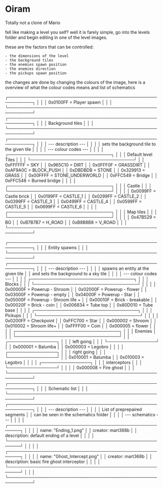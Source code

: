 ﻿# Oiram
Totally not a clone of Mario

fell like making a level you self?
well it is farely simple, go into the levels folder and begin editing in one of the level images.

these are the factors that can be controlled:

    - the dimensions of the level
    - the background tiles
    - the enemies spawn position
    - the enemies direction
    - the pickups spawn position

the changes are done by changing the colours of the image, here is a overview of what the colour codes means and list of schematics

┌──────────────────────────────────────────────────────────┐
│                                                          │
│                0x0100FF = Player spawn                   │
│                                                          │
└──────────────────────────────────────────────────────────┘
┌──────────────────────────────────────────────────────────┐
│                                                          │
│                    Background tiles                      │
│                                                          │
└──────────────────────────────────────────────────────────┘
┌──────────────────────────────────────────────────────────┐
│                                                          │
│                   --- description ---                    │
│                                                          │
│        sets the background tile to the given tile        │
│                                                          │
│                  --- colour codes ---                    │
│                                                          │
│           ┌──────────────────────────────────┐           │
│           │       Default level Tiles        │           │
│           └──────────────────────────────────┘           │
│                  0xFFFFFF = SKY                          │
│                  0x965C10 = DIRT                         │
│                  0x0FFF0F = GRASSDIRT                    │
│                  0xAF9A0C = BLOCK_PUSH                   │
│                  0xDBDBDB = STONE                        │
│                  0x329913 = GRASS                        │
│                  0x00FFFF = STONE_UNDERWORLD             │
│                  0xFFC549 = Bridge                       │
│                  0xFFC548 = Burned bridge                │
│                                                          │
│           ┌──────────────────────────────────┐           │
│           │             Castle               │           │
│           └──────────────────────────────────┘           │
│                                                          │
│                  0x0099FF = Castle brick                 │
│                  0x0199FF = CASTLE_1                     │
│                  0x0299FF = CASTLE_2                     │
│                  0x0399FF = CASTLE_3                     │
│                  0x0499FF = CASTLE_4                     │
│                  0x0599FF = CASTLE_5                     │
│                  0x0699FF = CASTLE_6                     │
│                                                          │
│           ┌──────────────────────────────────┐           │
│           │            Map tiles             │           │
│           └──────────────────────────────────┘           │
│                                                          │
│                  0x47B529 = BG                           │
│                  0xB7B7B7 = H_ROAD                       │
│                  0xB8B8B8 = V_ROAD                       │
│                                                          │
└──────────────────────────────────────────────────────────┘

┌──────────────────────────────────────────────────────────┐
│                                                          │
│                     Entity spawns                        │
│                                                          │
└──────────────────────────────────────────────────────────┘
┌──────────────────────────────────────────────────────────┐
│                                                          │
│                   --- description ---                    │
│                                                          │
│           spawns an entity at the given tile             │
│          and sets the background to a sky tile           │
│                                                          │
│                  --- colour codes ---                    │
│                                                          │
│           ┌──────────────────────────────────┐           │
│           │             Blocks               │           │
│           └──────────────────────────────────┘           │
│                                                          │
│                  0x00000F = Powerup - Shroom             │
│                  0x02000F = Powerup - flower             │
│                  0x03000F = Powerup - empty              │
│                  0x04000F = Powerup - Star               │
│                  0x05000F = Powerup - Shroom life +      │
│                  0x00010F = Brick - breakable            │
│                  0x00020F = Brick - coin                 │
│                  0x006834 = Tube top                     │
│                  0x80D010 = Tube base                    │
│                                                          │
│           ┌──────────────────────────────────┐           │
│           │             Pickups              │           │
│           └──────────────────────────────────┘           │
│                                                          │
│                  0x0200FF = Checkpoint                   │
│                  0xFFC700 = Star                         │
│                  0x000002 = Shroom                       │
│                  0x010002 = Shroom life+                 │
│                  0xFFFF00 = Coin                         │
│                  0x000005 = flower                       │
│                                                          │
│           ┌──────────────────────────────────┐           │
│           │             Enemies              │           │
│           └──────────────────────────────────┘           │
│                   ┌────────────────┐                     │
│                   │   left going   │                     │
│                   └────────────────┘                     │
│                  0x000001 = Balumba                      │
│                  0x000003 = Legobro                      │
│                                                          │
│                   ┌────────────────┐                     │
│                   │  right going   │                     │
│                   └────────────────┘                     │
│                  0x010001 = Balumba                      │
│                  0x010003 = Legobro                      │
│                                                          │
│                   ┌────────────────┐                     │
│                   │  interceptors  │                     │
│                   └────────────────┘                     │
│                                                          │
│                  0x000008 = Fire ghost                   │
│                                                          │
└──────────────────────────────────────────────────────────┘
┌──────────────────────────────────────────────────────────┐
│                                                          │
│                     Schematic list                       │
│                                                          │
└──────────────────────────────────────────────────────────┘
┌──────────────────────────────────────────────────────────┐
│                                                          │
│                   --- description ---                    │
│                                                          │
│              List of preprepaired segments               │
│           can be seen in the schematics folder           │
│                                                          │
│                   --- schematics ---                     │
│                                                          │
│ ┌──────────────────────────────────────────────────────┐ │
│                                                          │
│        name: "Ending_1.png"                              │
│        creator: mart368b                                 │
│        description: default ending of a level            │
│                                                          │
│ └──────────────────────────────────────────────────────┘ │
│                                                          │
│ ┌──────────────────────────────────────────────────────┐ │
│                                                          │
│        name: "Ghost_Intercept.png"                       │
│        creator: mart368b                                 │
│        description: basic fire ghost interceptor         │
│                                                          │
│ └──────────────────────────────────────────────────────┘ │
│                                                          │
└──────────────────────────────────────────────────────────┘

